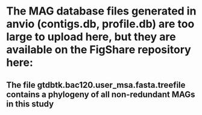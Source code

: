# **The MAG database files generated in anvio (contigs.db, profile.db) are too large to upload here, but they are available on the FigShare repository here:**


## The file gtdbtk.bac120.user_msa.fasta.treefile contains a phylogeny of all non-redundant MAGs in this study
